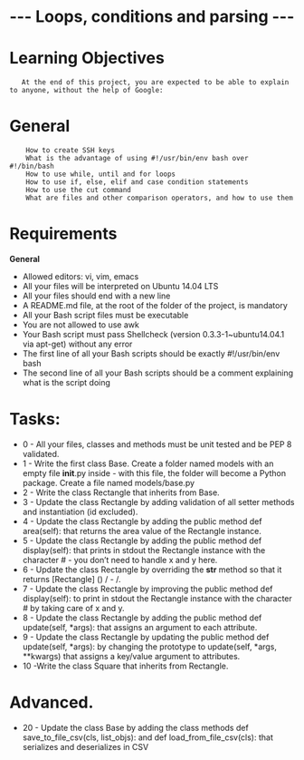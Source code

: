 # --- Loops, conditions and parsing ---

# Learning Objectives
       At the end of this project, you are expected to be able to explain to anyone, without the help of Google:

# General
        How to create SSH keys
        What is the advantage of using #!/usr/bin/env bash over #!/bin/bash
        How to use while, until and for loops
        How to use if, else, elif and case condition statements
        How to use the cut command
        What are files and other comparison operators, and how to use them

# Requirements

**General**
   - Allowed editors: vi, vim, emacs
   - All your files will be interpreted on Ubuntu 14.04 LTS
   - All your files should end with a new line
   - A README.md file, at the root of the folder of the project, is mandatory
   - All your Bash script files must be executable
   - You are not allowed to use awk
   - Your Bash script must pass Shellcheck (version 0.3.3-1~ubuntu14.04.1 via apt-get) without any error
   - The first line of all your Bash scripts should be exactly #!/usr/bin/env bash
   - The second line of all your Bash scripts should be a comment explaining what is the script doing

# Tasks:
   - 0 - All your files, classes and methods must be unit tested and be PEP 8 validated.
   - 1 - Write the first class Base. Create a folder named models with an empty file __init__.py inside - with this file, the folder will become a Python package. Create a file named models/base.py
   - 2 - Write the class Rectangle that inherits from Base.
   - 3 - Update the class Rectangle by adding validation of all setter methods and instantiation (id excluded).
   - 4 - Update the class Rectangle by adding the public method def area(self): that returns the area value of the Rectangle instance.
   - 5 - Update the class Rectangle by adding the public method def display(self): that prints in stdout the Rectangle instance with the character # - you don’t need to handle x and y here.
   - 6 - Update the class Rectangle by overriding the __str__ method so that it returns [Rectangle] (<id>) <x>/<y> - <width>/<height>.
   - 7 - Update the class Rectangle by improving the public method def display(self): to print in stdout the Rectangle instance with the character # by taking care of x and y.
   - 8 - Update the class Rectangle by adding the public method def update(self, *args): that assigns an argument to each attribute.
   - 9 - Update the class Rectangle by updating the public method def update(self, *args): by changing the prototype to update(self, *args, **kwargs) that assigns a key/value argument to attributes.
   - 10 -Write the class Square that inherits from Rectangle.

# Advanced.
   - 20 - Update the class Base by adding the class methods def save_to_file_csv(cls, list_objs): and def load_from_file_csv(cls): that serializes and deserializes in CSV
